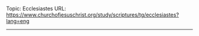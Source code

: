 Topic: Ecclesiastes
URL: https://www.churchofjesuschrist.org/study/scriptures/tg/ecclesiastes?lang=eng

---

